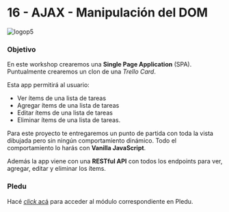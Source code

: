 # 16 - AJAX - Manipulación del DOM

![logop5](https://p5-hall-of-fame.s3.amazonaws.com/p5logo.png)

### Objetivo

En este workshop crearemos una **Single Page Application** (SPA). Puntualmente crearemos un clon de una *Trello Card*.

Esta app permitirá al usuario: 

- Ver ítems de una lista de tareas
- Agregar ítems de una lista de tareas
- Editar ítems de una lista de tareas
- Eliminar ítems de una lista de tareas.

Para este proyecto te entregaremos un punto de partida con toda la vista dibujada pero sin ningún comportamiento dinámico. Todo el comportamiento lo harás con **Vanilla JavaScript**.

Además la app viene con una **RESTful API** con todos los endpoints para ver, agregar, editar y eliminar los ítems.

### Pledu

Hacé [_click_ acá](https://pledu.plataforma5.la/modules/2cf1c3dc-6363-40aa-b3df-a2bc6cb7dc5a/contents/1ef8caed-5468-4226-b690-5066d1e36676) para acceder al módulo correspondiente en Pledu.
